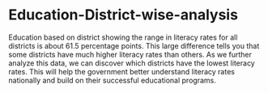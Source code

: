 # Education-District-wise-analysis
Education based on district showing the range in literacy rates for all districts is about 61.5 percentage points. This large difference tells you that some districts have much higher literacy rates than others. As we further analyze this data, we can discover which districts have the lowest literacy rates. This will help the government better understand literacy rates nationally and build on their successful educational programs.
